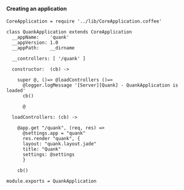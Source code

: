#### Creating an application


    CoreApplication = require '../lib/CoreApplication.coffee'
    
    class QuankApplication extends CoreApplication
      __appName:    'quank'
      __appVersion: 1.0
      __appPath:    __dirname
    
      __controllers: [ '/quank' ]
    
      constructor:  (cb) ->
    
        super @, ()=> @loadControllers ()=>
          @logger.logMessage '[Server][Quank] - QuankApplication is loaded'
          cb()
    
          @
    
      loadControllers: (cb) ->
    
        @app.get "/quank", (req, res) =>
          @settings.app = "quank"
          res.render "quank", {
          layout: "quank.layout.jade"
          title: "Quank"
          settings: @settings
          }
    
        cb()
    
    module.exports = QuankApplication